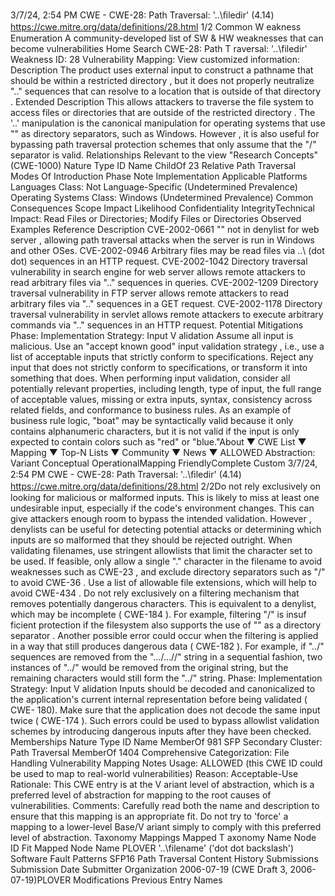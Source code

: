3/7/24, 2:54 PM CWE - CWE-28: Path Traversal: '..\ﬁledir' (4.14)
https://cwe.mitre.org/data/deﬁnitions/28.html 1/2
Common W eakness Enumeration
A community-developed list of SW & HW weaknesses that can become
vulnerabilities
Home Search
CWE-28: Path T raversal: '..\filedir'
Weakness ID: 28
Vulnerability Mapping: 
View customized information:
 Description
The product uses external input to construct a pathname that should be within a restricted directory , but it does not properly neutralize
"..\" sequences that can resolve to a location that is outside of that directory .
 Extended Description
This allows attackers to traverse the file system to access files or directories that are outside of the restricted directory .
The '..\' manipulation is the canonical manipulation for operating systems that use "\" as directory separators, such as Windows.
However , it is also useful for bypassing path traversal protection schemes that only assume that the "/" separator is valid.
 Relationships
 Relevant to the view "Research Concepts" (CWE-1000)
Nature Type ID Name
ChildOf 23 Relative Path Traversal
 Modes Of Introduction
Phase Note
Implementation
 Applicable Platforms
Languages
Class: Not Language-Specific (Undetermined Prevalence)
Operating Systems
Class: Windows (Undetermined Prevalence)
 Common Consequences
Scope Impact Likelihood
Confidentiality
IntegrityTechnical Impact: Read Files or Directories; Modify Files or Directories
 Observed Examples
Reference Description
CVE-2002-0661 "\" not in denylist for web server , allowing path traversal attacks when the server is run in Windows and
other OSes.
CVE-2002-0946 Arbitrary files may be read files via ..\ (dot dot) sequences in an HTTP request.
CVE-2002-1042 Directory traversal vulnerability in search engine for web server allows remote attackers to read
arbitrary files via "..\" sequences in queries.
CVE-2002-1209 Directory traversal vulnerability in FTP server allows remote attackers to read arbitrary files via "..\"
sequences in a GET request.
CVE-2002-1178 Directory traversal vulnerability in servlet allows remote attackers to execute arbitrary commands via
"..\" sequences in an HTTP request.
 Potential Mitigations
Phase: Implementation
Strategy: Input V alidation
Assume all input is malicious. Use an "accept known good" input validation strategy , i.e., use a list of acceptable inputs that
strictly conform to specifications. Reject any input that does not strictly conform to specifications, or transform it into something
that does.
When performing input validation, consider all potentially relevant properties, including length, type of input, the full range of
acceptable values, missing or extra inputs, syntax, consistency across related fields, and conformance to business rules. As an
example of business rule logic, "boat" may be syntactically valid because it only contains alphanumeric characters, but it is not
valid if the input is only expected to contain colors such as "red" or "blue."About ▼ CWE List ▼ Mapping ▼ Top-N Lists ▼ Community ▼ News ▼
ALLOWED
Abstraction: Variant
Conceptual OperationalMapping
FriendlyComplete Custom
3/7/24, 2:54 PM CWE - CWE-28: Path Traversal: '..\ﬁledir' (4.14)
https://cwe.mitre.org/data/deﬁnitions/28.html 2/2Do not rely exclusively on looking for malicious or malformed inputs. This is likely to miss at least one undesirable input,
especially if the code's environment changes. This can give attackers enough room to bypass the intended validation. However ,
denylists can be useful for detecting potential attacks or determining which inputs are so malformed that they should be rejected
outright.
When validating filenames, use stringent allowlists that limit the character set to be used. If feasible, only allow a single "."
character in the filename to avoid weaknesses such as CWE-23 , and exclude directory separators such as "/" to avoid CWE-36 .
Use a list of allowable file extensions, which will help to avoid CWE-434 .
Do not rely exclusively on a filtering mechanism that removes potentially dangerous characters. This is equivalent to a denylist,
which may be incomplete ( CWE-184 ). For example, filtering "/" is insuf ficient protection if the filesystem also supports the use of
"\" as a directory separator . Another possible error could occur when the filtering is applied in a way that still produces dangerous
data ( CWE-182 ). For example, if "../" sequences are removed from the ".../...//" string in a sequential fashion, two instances of
"../" would be removed from the original string, but the remaining characters would still form the "../" string.
Phase: Implementation
Strategy: Input V alidation
Inputs should be decoded and canonicalized to the application's current internal representation before being validated ( CWE-
180). Make sure that the application does not decode the same input twice ( CWE-174 ). Such errors could be used to bypass
allowlist validation schemes by introducing dangerous inputs after they have been checked.
 Memberships
Nature Type ID Name
MemberOf 981 SFP Secondary Cluster: Path Traversal
MemberOf 1404 Comprehensive Categorization: File Handling
 Vulnerability Mapping Notes
Usage: ALLOWED (this CWE ID could be used to map to real-world vulnerabilities)
Reason: Acceptable-Use
Rationale:
This CWE entry is at the V ariant level of abstraction, which is a preferred level of abstraction for mapping to the root causes of
vulnerabilities.
Comments:
Carefully read both the name and description to ensure that this mapping is an appropriate fit. Do not try to 'force' a mapping to a
lower-level Base/V ariant simply to comply with this preferred level of abstraction.
 Taxonomy Mappings
Mapped T axonomy Name Node ID Fit Mapped Node Name
PLOVER '..\filename' ('dot dot backslash')
Software Fault Patterns SFP16 Path Traversal
 Content History
 Submissions
Submission Date Submitter Organization
2006-07-19
(CWE Draft 3, 2006-07-19)PLOVER
 Modifications
 Previous Entry Names
